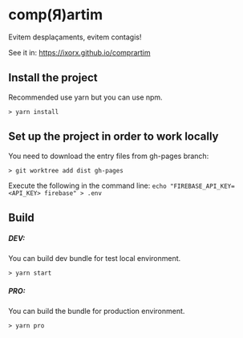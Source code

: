 # comp(Я)artim
Evitem desplaçaments, evitem contagis!

See it in: https://ixorx.github.io/comprartim


## Install the project

Recommended use yarn but you can use npm.

```
> yarn install
```

## Set up the project in order to work locally
You need to download the entry files from gh-pages branch:
```
> git worktree add dist gh-pages
```

Execute the following in the command line:
`echo "FIREBASE_API_KEY=<API_KEY> firebase" > .env`


## Build
##### DEV:

You can build dev bundle for test local environment.

```
> yarn start
```

##### PRO:

You can build the bundle for production environment.

```
> yarn pro
```
